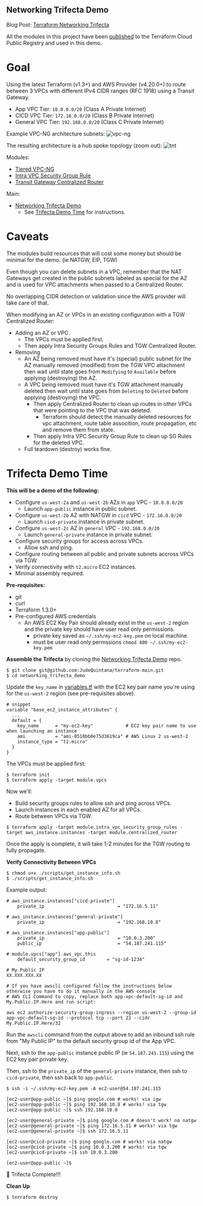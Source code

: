 ## Networking Trifecta Demo
Blog Post:
[Terraform Networking Trifecta ](https://jq1.io/posts/tnt/)

All the modules in this project have been [published](https://jq1.io/posts/finally_published_to_public_registry/) to the Terraform Cloud
Public Registry and used in this demo.

# Goal
Using the latest Terraform (v1.3+) and AWS Provider (v4.20.0+)
to route between 3 VPCs with different IPv4 CIDR ranges (RFC 1918)
using a Transit Gateway.

- App VPC Tier: `10.0.0.0/20` (Class A Private Internet)
- CICD VPC Tier: `172.16.0.0/20` (Class B Private Internet)
- General VPC Tier: `192.168.0.0/20` (Class C Private Internet)

Example VPC-NG architecture subnets:
![vpc-ng](https://jq1-io.s3.amazonaws.com/base/aws-vpc.png)

The resulting architecture is a hub spoke topology (zoom out):
![tnt](https://jq1-io.s3.amazonaws.com/tnt/tnt.png)

Modules:
- [Tiered VPC-NG](https://github.com/JudeQuintana/terraform-modules/tree/master/networking/tiered_vpc_ng)
- [Intra VPC Security Group Rule](https://github.com/JudeQuintana/terraform-modules/tree/master/networking/intra_vpc_security_group_rule_for_tiered_vpc_ng)
- [Transit Gateway Centralized Router](https://github.com/JudeQuintana/terraform-modules/tree/master/networking/transit_gateway_centralized_router_for_tiered_vpc_ng)

Main:
- [Networking Trifecta Demo](https://github.com/JudeQuintana/terraform-main/tree/main/networking_trifecta_demo)
  - See [Trifecta Demo Time](https://jq1.io/posts/tnt/#trifecta-demo-time) for instructions.

# Caveats
The modules build resources that will cost some money but should be minimal for the demo. (ie NATGW, EIP, TGW)

Even though you can delete subnets in a VPC, remember that the NAT Gateways get created in the public subnets labeled as special for the AZ and is used for VPC attachments when passed to a Centralized Router.

No overlapping CIDR detection or validation since the AWS provider will take care of that.

When modifying an AZ or VPCs in an existing configuration with a TGW Centralized Router:
  - Adding an AZ or VPC.
    - The VPCs must be applied first.
    - Then apply Intra Security Groups Rules and TGW Centralized Router.
  - Removing
    - An AZ being removed must have it's (special) public subnet for the AZ manually removed (modified) from the TGW VPC attachment then wait until state goes from `Modifying` to `Available` before applying (destroying) the AZ.
    - A VPC being removed must have it's TGW attachment manually deleted then wait until state goes from `Deleting` to `Deleted` before applying (destroying) the VPC.
      - Then apply Centralized Router to clean up routes in other VPCs that were pointing to the VPC that was deleted.
        - Terraform should detect the manually deleted resources for vpc attachment, route table assocition, route propagation, etc and remove them from state.
      - Then apply Intra VPC Security Group Rule to clean up SG Rules for the deleted VPC.
    - Full teardown (destroy) works fine.

# Trifecta Demo Time

**This will be a demo of the following:**
- Configure `us-west-2a` and `us-west-2b` AZs in `app` VPC - `10.0.0.0/20`
  - Launch `app-public` instance in public subnet.
- Configure `us-west-2b` AZ with NATGW in `cicd` VPC - `172.16.0.0/20`
  - Launch `cicd-private` instance in private subnet.
- Configure `us-west-2c` AZ in `general` VPC - `192.168.0.0/20`
  - Launch `general-private` instance in private subnet.
- Configure security groups for access across VPCs.
  - Allow ssh and ping.
- Configure routing between all public and private subnets accross VPCs
via TGW.
- Verify connectivity with `t2.micro` EC2 instances.
- Minimal assembly required.

**Pre-requisites:**
- git
- curl
- Terraform 1.3.0+
- Pre-configured AWS credentials
  - An AWS EC2 Key Pair should already exist in the `us-west-2` region and the private key should have
user read only permissions.
    - private key saved as `~/.ssh/my-ec2-key.pem` on local machine.
    - must be user read only permssions `chmod 400 ~/.ssh/my-ec2-key.pem`

**Assemble the Trifecta** by cloning the [Networking Trifecta Demo](https://github.com/JudeQuintana/terraform-main/) repo.
```
$ git clone git@github.com:JudeQuintana/terraform-main.git
$ cd networking_trifecta_demo
```

Update the `key_name` in [variables.tf](https://github.com/JudeQuintana/terraform-main/blob/main/networking_trifecta_demo/variables.tf#L19) with the EC2 key pair name you're using for the `us-west-2` region (see pre-requisites above).
```
# snippet
variable "base_ec2_instance_attributes" {
  ...
  default = {
    key_name      = "my-ec2-key"            # EC2 key pair name to use when launching an instance
    ami           = "ami-0518bb0e75d3619ca" # AWS Linux 2 us-west-2
    instance_type = "t2.micro"
  }
}
```

The VPCs must be applied first:
```
$ terraform init
$ terraform apply -target module.vpcs
```

Now we'll:
- Build security groups rules to allow ssh and ping across VPCs.
- Launch instances in each enabled AZ for all VPCs.
- Route between VPCs via TGW.
```
$ terraform apply -target module.intra_vpc_security_group_rules -target aws_instance.instances -target module.centralized_router
```

Once the apply is complete, it will take 1-2 minutes for the TGW
routing to fully propagate.

**Verify Connectivity Between VPCs**
```
$ chmod u+x ./scripts/get_instance_info.sh
$ ./scripts/get_instance_info.sh
```

Example output:
```
# aws_instance.instances["cicd-private"]
    private_ip                           = "172.16.5.11"

# aws_instance.instances["general-private"]
    private_ip                           = "192.168.10.8"

# aws_instance.instances["app-public"]
    private_ip                           = "10.0.3.200"
    public_ip                            = "54.187.241.115"

# module.vpcs["app"].aws_vpc.this
    default_security_group_id        = "sg-id-1234"

# My Public IP
XX.XXX.XXX.XX

# If you have awscli configured follow the instructions below otherwise you have to do it manually in the AWS console
# AWS CLI Command to copy, replace both app-vpc-default-sg-id and My.Public.IP.Here and run script:

aws ec2 authorize-security-group-ingress --region us-west-2 --group-id app-vpc-default-sg-id --protocol tcp --port 22 --cidr My.Public.IP.Here/32
```

Run the `awscli` command from the output above to add an inbound ssh rule from "My Public IP" to the default security group id of the App VPC.

Next, ssh to the `app-public` instance public IP (ie `54.187.241.115`) using the EC2 key pair private key.

Then, ssh to the `private_ip` of the `general-private` instance, then ssh to `cicd-private`, then ssh back to `app-public`.
```
$ ssh -i ~/.ssh/my-ec2-key.pem -A ec2-user@54.187.241.115

[ec2-user@app-public ~]$ ping google.com # works! via igw
[ec2-user@app-public ~]$ ping 192.168.10.8 # works! via tgw
[ec2-user@app-public ~]$ ssh 192.168.10.8

[ec2-user@general-private ~]$ ping google.com # doesn't work! no natgw
[ec2-user@general-private ~]$ ping 172.16.5.11 # works! via tgw
[ec2-user@general-private ~]$ ssh 172.16.5.11

[ec2-user@cicd-private ~]$ ping google.com # works! via natgw
[ec2-user@cicd-private ~]$ ping 10.0.3.200 # works! via tgw
[ec2-user@cicd-private ~]$ ssh 10.0.3.200

[ec2-user@app-public ~]$
```

🔻 Trifecta Complete!!!

**Clean Up**
```
$ terraform destroy
```

